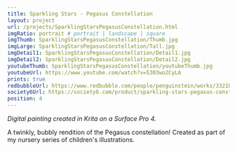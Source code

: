 ```yaml
---
title: Sparkling Stars - Pegasus Constellation
layout: project
url: /projects/SparklingStarsPegasusConstellation.html
imgRatio: portrait # portrait | landscape | square
imgThumb: SparklingStarsPegasusConstellation/Thumb.jpg
imgLarge: SparklingStarsPegasusConstellation/Tall.jpg
imgDetail1: SparklingStarsPegasusConstellation/Detail1.jpg
imgDetail2: SparklingStarsPegasusConstellation/Detail2.jpg
youtubeThumb: SparklingStarsPegasusConstellation/youtubeThumb.jpg
youtubeUrl: https://www.youtube.com/watch?v=5303wo2CyLA
prints: true
redbubbleUrl: https://www.redbubble.com/people/penguinstein/works/33218034-sparkling-stars-pegasus-constellation
society6Url: https://society6.com/product/sparkling-stars-pegasus-constellation_print
position: 4
---
```

*Digital painting created in Krita on a Surface Pro 4.*

A twinkly, bubbly rendition of the Pegasus constellation! Created as part of my nursery series of children's illustrations. 